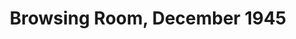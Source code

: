 ---
pid: '16'
_date: December, 1945
derivativo_link: https://derivativo-3.library.columbia.edu/iiif/2/ldpd:341264/
dlc_link: https://dlc.library.columbia.edu/catalog/cul:crjdfn2zfn
format: photographs
iiif_json: https://derivativo-3.library.columbia.edu/iiif/2/ldpd:341264/info.json
name: 
native_jpg: https://derivativo-3.library.columbia.edu/iiif/2/ldpd:341264/full/!768,768/0/native.jpg
shelf_location: Box no. Box 162, Folder no. Folder 9 (Buildings & Grounds - Morningside
  - Butler Library, Browsing Room), Historical Photograph Collection
subjects: Academic libraries; New York (N.Y.); Butler Library
summary: Students in the Butler Library Browsing Room, December 1945.
title: Browsing Room, December 1945
permalink: /photos/16/
layout: photo-page
---